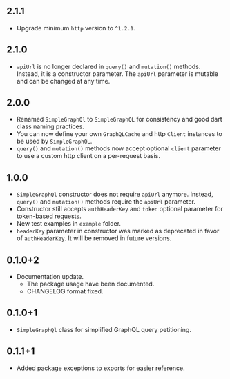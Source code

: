 ## 2.1.1
* Upgrade minimum `http` version to `^1.2.1`.
## 2.1.0
* `apiUrl` is no longer declared in `query()` and `mutation()` methods. Instead, it is a constructor parameter. The `apiUrl` parameter is mutable and can be changed at any time.
## 2.0.0
* Renamed `SimpleGraphQl` to `SimpleGraphQL` for consistency and good dart class naming practices.
* You can now define your own `GraphQLCache` and http `Client` instances to be used by `SimpleGraphQL`.
* `query()` and `mutation()` methods now accept optional `client` parameter to use a custom http client on a per-request basis.
## 1.0.0
* `SimpleGraphQl` constructor does not require `apiUrl` anymore. Instead, `query()` and `mutation()` methods require the `apiUrl` parameter.
* Constructor still accepts `authHeaderKey` and `token` optional parameter for token-based requests.
* New test examples in `example` folder.
* `headerKey` parameter in constructor was marked as deprecated in favor of `authHeaderKey`. It will be removed in future versions.
## 0.1.0+2
* Documentation update.
  - The package usage have been documented.
  - CHANGELOG format fixed.
## 0.1.0+1
* `SimpleGraphQl` class for simplified GraphQL query petitioning.

## 0.1.1+1
* Added package exceptions to exports for easier reference.
